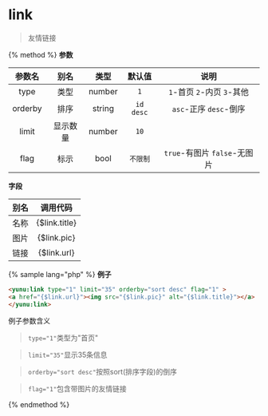 # link

> 友情链接

{% method %}
**参数**

|参数名|别名|类型|默认值|说明|
|:----:|:--:|:--:|:----:|:--:|
|type|类型|number|`1`|`1`-首页 `2`-内页 `3`-其他|
|orderby|排序|string|`id desc`|`asc`-正序 `desc`-倒序|
|limit|显示数量|number|`10`||
|flag|标示|bool|`不限制`|`true`-有图片 `false`-无图片|

**字段**

|别名|调用代码|
|:--:|:--:|
|名称|{$link.title}|
|图片|{$link.pic}|
|链接|{$link.url}|

{% sample lang="php" %}
**例子**

```html
<yunu:link type="1" limit="35" orderby="sort desc" flag="1" >
<a href="{$link.url}"><img src="{$link.pic}" alt="{$link.title}"></a>
</yunu:link>
```

例子参数含义

>`type="1"`类型为"首页"

>`limit="35"`显示35条信息

>`orderby="sort desc"`按照sort(排序字段)的倒序

>`flag="1"`包含带图片的友情链接

{% endmethod %}
